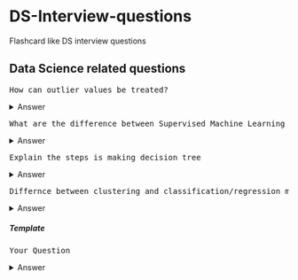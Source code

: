 # DS-Interview-questions
Flashcard like DS interview questions

## Data Science related questions

<pre>How can outlier values be treated?</pre>

<details>
  <summary>Answer</summary>
  
  1. Can be dropped if it's garbage value  
  -- e.g. height = abc ft, then it's string value instead of int or float, hence can be dropped  
  -- if it's extreme value, it can be removed
  
  2. If you cannot drop outliers, you can try  
  -- a different model. Data detected as outliers by linear models can be fit by nonlinear models => be sure to use the correct model  
  -- normalizing the data => the extreme data points are pulled to a similar range  
  -- you can use algorithms that are less affected by outliers; example would be random forest
  
</details>


<pre>What are the difference between Supervised Machine Learning and Unsupervised Machine Learning? </pre>

<details>
  <summary>Answer</summary>
  
  1. Supervised ML
  -- Uses known and labeled data as input  
  -- Has a feedback mechanism  
  -- Most commonly used supervised ML algorithms are decision trees, logistic regression, and support vector machine  
  
  2. Unsupervised ML
  -- Uses unlabeled data as input  
  -- Doesn't have feedback mechanism  
  -- Most commonly used unsupervised ML algorithms are k-means clustering, hierarchical clustering, and apriori algorithm  
</details>


<pre>Explain the steps is making decision tree</pre>

<details>
  <summary>Answer</summary>
  
  1. Take the entire data set as input  
  2. Calculate entropy of the target variable, as well as the predictor attributes  
  3. Calculate your information gain of all attributes  
  4. Choose the attribute with the highest information gain as the root node  
  5. Repeat the same procedure on every branch until the decision node of each branch is finalized  
  
  
</details>

<pre>Differnce between clustering and classification/regression models</pre>

<details>
  <summary>Answer</summary>
  In classification and regression models, we are given a data set(D) which contains data points(Xi) and class labels(Yi). Where, Yi’s belong to {0,1} or {0,1,2,…,n) for Classification models and Yi’s belong to real values for regression models.  
  When it comes to clustering, we’re provided with a data set that contains only data points(Xi). Here we’re not provided with the class labels(Yi).
  
</details>

##### Template
<pre>Your Question</pre>

<details>
  <summary>Answer</summary>
  
  1. FirstPoint 
  -- 
  -- 
  
  2. SecondPoint
  -- 
  
</details>




